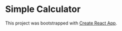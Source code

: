 # Simple Calculator

This project was bootstrapped with [Create React App](https://github.com/facebook/create-react-app).